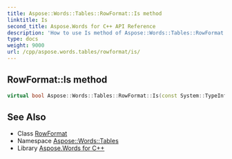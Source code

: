 ```yaml
---
title: Aspose::Words::Tables::RowFormat::Is method
linktitle: Is
second_title: Aspose.Words for C++ API Reference
description: 'How to use Is method of Aspose::Words::Tables::RowFormat class in C++.'
type: docs
weight: 9000
url: /cpp/aspose.words.tables/rowformat/is/
---
```

## RowFormat::Is method




```cpp
virtual bool Aspose::Words::Tables::RowFormat::Is(const System::TypeInfo &target) const override
```

## See Also

* Class [RowFormat](../)
* Namespace [Aspose::Words::Tables](../../)
* Library [Aspose.Words for C++](../../../)
